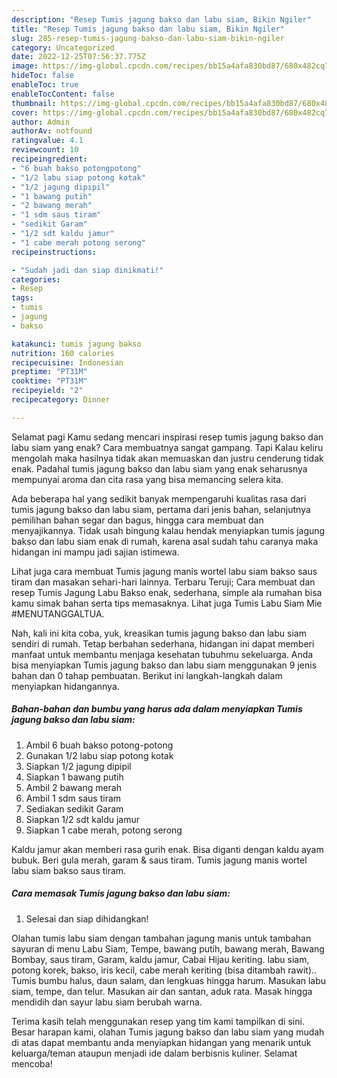 ```yaml
---
description: "Resep Tumis jagung bakso dan labu siam, Bikin Ngiler"
title: "Resep Tumis jagung bakso dan labu siam, Bikin Ngiler"
slug: 285-resep-tumis-jagung-bakso-dan-labu-siam-bikin-ngiler
category: Uncategorized
date: 2022-12-25T07:56:37.775Z
image: https://img-global.cpcdn.com/recipes/bb15a4afa830bd87/680x482cq70/tumis-jagung-bakso-dan-labu-siam-foto-resep-utama.jpg
hideToc: false
enableToc: true
enableTocContent: false
thumbnail: https://img-global.cpcdn.com/recipes/bb15a4afa830bd87/680x482cq70/tumis-jagung-bakso-dan-labu-siam-foto-resep-utama.jpg
cover: https://img-global.cpcdn.com/recipes/bb15a4afa830bd87/680x482cq70/tumis-jagung-bakso-dan-labu-siam-foto-resep-utama.jpg
author: Admin
authorAv: notfound
ratingvalue: 4.1
reviewcount: 10
recipeingredient:
- "6 buah bakso potongpotong"
- "1/2 labu siap potong kotak"
- "1/2 jagung dipipil"
- "1 bawang putih"
- "2 bawang merah"
- "1 sdm saus tiram"
- "sedikit Garam"
- "1/2 sdt kaldu jamur"
- "1 cabe merah potong serong"
recipeinstructions:

- "Sudah jadi dan siap dinikmati!"
categories:
- Resep
tags:
- tumis
- jagung
- bakso

katakunci: tumis jagung bakso 
nutrition: 160 calories
recipecuisine: Indonesian
preptime: "PT31M"
cooktime: "PT31M"
recipeyield: "2"
recipecategory: Dinner

---
```



Selamat pagi Kamu sedang mencari inspirasi resep tumis jagung bakso dan labu siam yang enak? Cara membuatnya sangat gampang. Tapi Kalau keliru mengolah maka hasilnya tidak akan memuaskan dan justru cenderung tidak enak. Padahal tumis jagung bakso dan labu siam yang enak seharusnya mempunyai aroma dan cita rasa yang bisa memancing selera kita.


Ada beberapa hal yang sedikit banyak mempengaruhi kualitas rasa dari tumis jagung bakso dan labu siam, pertama dari jenis bahan, selanjutnya pemilihan bahan segar dan bagus, hingga cara membuat dan menyajikannya. Tidak usah bingung kalau hendak menyiapkan tumis jagung bakso dan labu siam enak di rumah, karena asal sudah tahu caranya maka hidangan ini mampu jadi sajian istimewa.

Lihat juga cara membuat Tumis jagung manis wortel labu siam bakso saus tiram dan masakan sehari-hari lainnya. Terbaru Teruji; Cara membuat dan resep Tumis Jagung Labu Bakso enak, sederhana, simple ala rumahan bisa kamu simak bahan serta tips memasaknya. Lihat juga Tumis Labu Siam Mie #MENUTANGGALTUA.


Nah, kali ini kita coba, yuk, kreasikan tumis jagung bakso dan labu siam sendiri di rumah. Tetap berbahan sederhana, hidangan ini dapat memberi manfaat untuk membantu menjaga kesehatan tubuhmu sekeluarga. Anda bisa menyiapkan Tumis jagung bakso dan labu siam menggunakan 9 jenis bahan dan 0 tahap pembuatan. Berikut ini langkah-langkah dalam menyiapkan hidangannya.

<!--inarticleads1-->

##### Bahan-bahan dan bumbu yang harus ada dalam menyiapkan Tumis jagung bakso dan labu siam:

1. Ambil 6 buah bakso potong-potong
1. Gunakan 1/2 labu siap potong kotak
1. Siapkan 1/2 jagung dipipil
1. Siapkan 1 bawang putih
1. Ambil 2 bawang merah
1. Ambil 1 sdm saus tiram
1. Sediakan sedikit Garam
1. Siapkan 1/2 sdt kaldu jamur
1. Siapkan 1 cabe merah, potong serong


Kaldu jamur akan memberi rasa gurih enak. Bisa diganti dengan kaldu ayam bubuk. Beri gula merah, garam &amp; saus tiram. Tumis jagung manis wortel labu siam bakso saus tiram. 

<!--inarticleads2-->

##### Cara memasak Tumis jagung bakso dan labu siam:


1. Selesai dan siap dihidangkan!

Olahan tumis labu siam dengan tambahan jagung manis untuk tambahan sayuran di menu Labu Siam, Tempe, bawang putih, bawang merah, Bawang Bombay, saus tiram, Garam, kaldu jamur, Cabai Hijau keriting. labu siam, potong korek, bakso, iris kecil, cabe merah keriting (bisa ditambah rawit).. Tumis bumbu halus, daun salam, dan lengkuas hingga harum. Masukan labu siam, tempe, dan telur. Masukan air dan santan, aduk rata. Masak hingga mendidih dan sayur labu siam berubah warna. 

Terima kasih telah menggunakan resep yang tim kami tampilkan di sini. Besar harapan kami, olahan Tumis jagung bakso dan labu siam yang mudah di atas dapat membantu anda menyiapkan hidangan yang menarik untuk keluarga/teman ataupun menjadi ide dalam berbisnis kuliner. Selamat mencoba!
